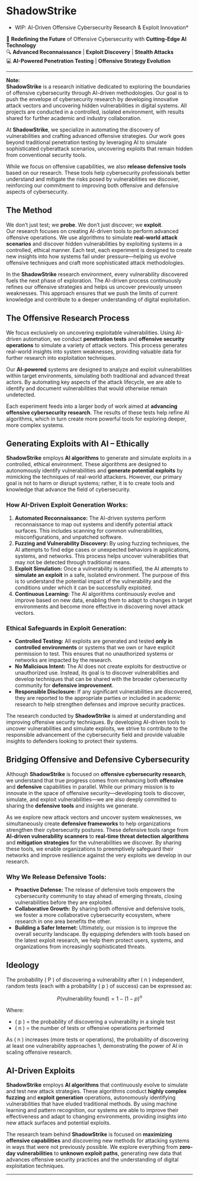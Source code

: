 # ShadowStrike
* WIP: AI-Driven Offensive Cybersecurity Research & Exploit Innovation*

🚨 **Redefining the Future** of Offensive Cybersecurity with **Cutting-Edge AI Technology**  
🔍 **Advanced Reconnaissance** | **Exploit Discovery** | **Stealth Attacks**  
💻 **AI-Powered Penetration Testing** | **Offensive Strategy Evolution**

---

**Note:**  
**ShadowStrike** is a research initiative dedicated to exploring the boundaries of offensive cybersecurity through AI-driven methodologies. Our goal is to push the envelope of cybersecurity research by developing innovative attack vectors and uncovering hidden vulnerabilities in digital systems. All projects are conducted in a controlled, isolated environment, with results shared for further academic and industry collaboration.

At **ShadowStrike**, we specialize in automating the discovery of vulnerabilities and crafting advanced offensive strategies. Our work goes beyond traditional penetration testing by leveraging AI to simulate sophisticated cyberattack scenarios, uncovering exploits that remain hidden from conventional security tools.

While we focus on offensive capabilities, we also **release defensive tools** based on our research. These tools help cybersecurity professionals better understand and mitigate the risks posed by vulnerabilities we discover, reinforcing our commitment to improving both offensive and defensive aspects of cybersecurity.

## The Method
We don’t just test; we **probe**. We don’t just discover; we **exploit**.  
Our research focuses on creating AI-driven tools to perform advanced offensive operations. We use algorithms to simulate **real-world attack scenarios** and discover hidden vulnerabilities by exploiting systems in a controlled, ethical manner. Each test, each experiment is designed to create new insights into how systems fail under pressure—helping us evolve offensive techniques and craft more sophisticated attack methodologies.

In the **ShadowStrike** research environment, every vulnerability discovered fuels the next phase of exploration. The AI-driven process continuously refines our offensive strategies and helps us uncover previously unseen weaknesses. This approach ensures that we push the limits of current knowledge and contribute to a deeper understanding of digital exploitation.

## The Offensive Research Process

We focus exclusively on uncovering exploitable vulnerabilities. Using AI-driven automation, we conduct **penetration tests** and **offensive security operations** to simulate a variety of attack vectors. This process generates real-world insights into system weaknesses, providing valuable data for further research into exploitation techniques.

Our **AI-powered** systems are designed to analyze and exploit vulnerabilities within target environments, simulating both traditional and advanced threat actors. By automating key aspects of the attack lifecycle, we are able to identify and document vulnerabilities that would otherwise remain undetected.

Each experiment feeds into a larger body of work aimed at **advancing offensive cybersecurity research**. The results of these tests help refine AI algorithms, which in turn create more powerful tools for exploring deeper, more complex systems.

## Generating Exploits with AI – Ethically

**ShadowStrike** employs **AI algorithms** to generate and simulate exploits in a controlled, ethical environment. These algorithms are designed to autonomously identify vulnerabilities and **generate potential exploits** by mimicking the techniques of real-world attackers. However, our primary goal is not to harm or disrupt systems; rather, it is to create tools and knowledge that advance the field of cybersecurity.

### How AI-Driven Exploit Generation Works:
1. **Automated Reconnaissance:** The AI-driven systems perform reconnaissance to map out systems and identify potential attack surfaces. This includes scanning for common vulnerabilities, misconfigurations, and unpatched software.  
2. **Fuzzing and Vulnerability Discovery:** By using fuzzing techniques, the AI attempts to find edge cases or unexpected behaviors in applications, systems, and networks. This process helps uncover vulnerabilities that may not be detected through traditional means.
3. **Exploit Simulation:** Once a vulnerability is identified, the AI attempts to **simulate an exploit** in a safe, isolated environment. The purpose of this is to understand the potential impact of the vulnerability and the conditions under which it can be successfully exploited.
4. **Continuous Learning:** The AI algorithms continuously evolve and improve based on new data, enabling them to adapt to changes in target environments and become more effective in discovering novel attack vectors.

### Ethical Safeguards in Exploit Generation:
- **Controlled Testing:** All exploits are generated and tested **only in controlled environments** or systems that we own or have explicit permission to test. This ensures that no unauthorized systems or networks are impacted by the research.
- **No Malicious Intent:** The AI does not create exploits for destructive or unauthorized use. Instead, its goal is to discover vulnerabilities and develop techniques that can be shared with the broader cybersecurity community for **defensive improvement**.
- **Responsible Disclosure:** If any significant vulnerabilities are discovered, they are reported to the appropriate parties or included in academic research to help strengthen defenses and improve security practices.

The research conducted by **ShadowStrike** is aimed at understanding and improving offensive security techniques. By developing AI-driven tools to uncover vulnerabilities and simulate exploits, we strive to contribute to the responsible advancement of the cybersecurity field and provide valuable insights to defenders looking to protect their systems.

## Bridging Offensive and Defensive Cybersecurity

Although **ShadowStrike** is focused on **offensive cybersecurity research**, we understand that true progress comes from enhancing both **offensive** and **defensive** capabilities in parallel. While our primary mission is to innovate in the space of offensive security—developing tools to discover, simulate, and exploit vulnerabilities—we are also deeply committed to sharing the **defensive tools** and insights we generate.

As we explore new attack vectors and uncover system weaknesses, we simultaneously create **defensive frameworks** to help organizations strengthen their cybersecurity postures. These defensive tools range from **AI-driven vulnerability scanners** to **real-time threat detection algorithms** and **mitigation strategies** for the vulnerabilities we discover. By sharing these tools, we enable organizations to preemptively safeguard their networks and improve resilience against the very exploits we develop in our research.

### Why We Release Defensive Tools:
- **Proactive Defense:** The release of defensive tools empowers the cybersecurity community to stay ahead of emerging threats, closing vulnerabilities before they are exploited.
- **Collaborative Growth:** By sharing both offensive and defensive tools, we foster a more collaborative cybersecurity ecosystem, where research in one area benefits the other.
- **Building a Safer Internet:** Ultimately, our mission is to improve the overall security landscape. By equipping defenders with tools based on the latest exploit research, we help them protect users, systems, and organizations from increasingly sophisticated threats.

## Ideology

The probability \( P \) of discovering a vulnerability after \( n \) independent, random tests (each with a probability \( p \) of success) can be expressed as:

$$
P(\text{vulnerability found}) = 1 - (1 - p)^n
$$

Where:
- \( p \) = the probability of discovering a vulnerability in a single test
- \( n \) = the number of tests or offensive operations performed

As \( n \) increases (more tests or operations), the probability of discovering at least one vulnerability approaches 1, demonstrating the power of AI in scaling offensive research.

## AI-Driven Exploits

**ShadowStrike** employs **AI algorithms** that continuously evolve to simulate and test new attack strategies. These algorithms conduct **highly complex fuzzing** and **exploit generation** operations, autonomously identifying vulnerabilities that have eluded traditional methods. By using machine learning and pattern recognition, our systems are able to improve their effectiveness and adapt to changing environments, providing insights into new attack surfaces and potential exploits.

The research team behind **ShadowStrike** is focused on **maximizing offensive capabilities** and discovering new methods for attacking systems in ways that were not previously possible. We explore everything from **zero-day vulnerabilities** to **unknown exploit paths**, generating new data that advances offensive security practices and the understanding of digital exploitation techniques.

---


